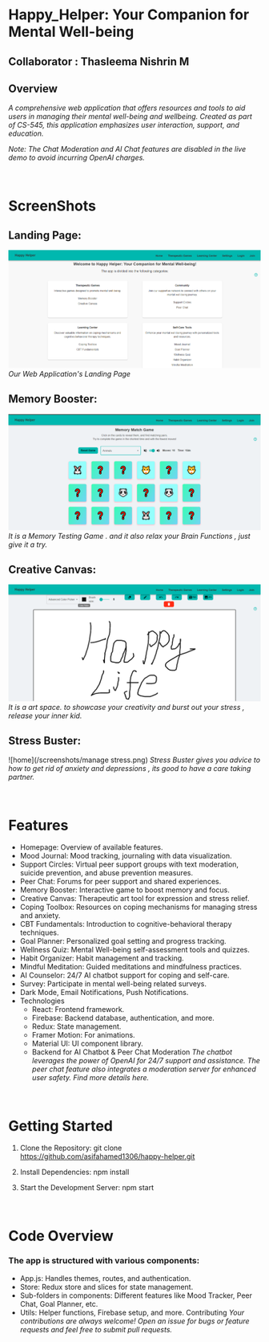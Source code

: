 # Happy_Helper: Your Companion for Mental Well-being
## Collaborator : Thasleema Nishrin M
## Overview
*A comprehensive web application that offers resources and tools to aid users in managing their mental well-being and wellbeing. Created as part of CS-545, this application emphasizes user interaction, support, and education.*


*Note: The Chat Moderation and AI Chat features are disabled in the live demo to avoid incurring OpenAI charges.*

<br>

# ScreenShots
## Landing Page:
![home](/screenshots/home.png)
*Our Web Application's Landing Page*

## Memory Booster:
![home](/screenshots/game1.png)
*It is a Memory Testing Game . and it also relax your Brain Functions ,  just give it a try.*

## Creative Canvas:
![home](/screenshots/game2.png)
*It is a art space. to showcase your creativity and burst out your stress , release your inner kid.*

## Stress Buster:
![home](/screenshots/manage stress.png)
*Stress Buster gives you advice to how to get rid of anxiety and depressions , its good to have a care taking partner.*

<br>

# Features
- Homepage: Overview of available features.
- Mood Journal: Mood tracking, journaling with data visualization.
- Support Circles: Virtual peer support groups with text moderation, suicide prevention, and abuse prevention measures.
- Peer Chat: Forums for peer support and shared experiences.
- Memory Booster: Interactive game to boost memory and focus.
- Creative Canvas: Therapeutic art tool for expression and stress relief.
- Coping Toolbox: Resources on coping mechanisms for managing stress and anxiety.
- CBT Fundamentals: Introduction to cognitive-behavioral therapy techniques.
- Goal Planner: Personalized goal setting and progress tracking.
- Wellness Quiz: Mental Well-being self-assessment tools and quizzes.
- Habit Organizer: Habit management and tracking.
- Mindful Meditation: Guided meditations and mindfulness practices.
- AI Counselor: 24/7 AI chatbot support for coping and self-care.
- Survey: Participate in mental well-being related surveys.
- Dark Mode, Email Notifications, Push Notifications.
- Technologies
  - React: Frontend framework.
  - Firebase: Backend database, authentication, and more.
  - Redux: State management.
  - Framer Motion: For animations.
  - Material UI: UI component library.
  - Backend for AI Chatbot & Peer Chat Moderation
*The chatbot leverages the power of OpenAI for 24/7 support and assistance. The peer chat feature also integrates a moderation server for enhanced user safety. Find more details here.*

<br>

# Getting Started
1. Clone the Repository:
git clone https://github.com/asifahamed1306/happy-helper.git

2. Install Dependencies:
npm install

3. Start the Development Server:
npm start

<br>

# Code Overview
### The app is structured with various components:

- App.js: Handles themes, routes, and authentication.
- Store: Redux store and slices for state management.
- Sub-folders in components: Different features like Mood Tracker, Peer Chat, Goal Planner, etc.
- Utils: Helper functions, Firebase setup, and more.
Contributing
*Your contributions are always welcome! Open an issue for bugs or feature requests and feel free to submit pull requests.*
